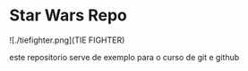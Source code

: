 # Star Wars Repo

![./tiefighter.png](TIE FIGHTER)

este repositorio serve de exemplo para o curso de git e github